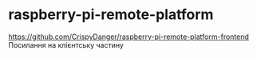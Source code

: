 # raspberry-pi-remote-platform
https://github.com/CrispyDanger/raspberry-pi-remote-platform-frontend Посилання на клієнтську частину
